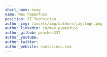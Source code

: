 ```yaml
---
short_name: maxp
name: Max Papenfuss
position: IT Technician
author_img: /assets/img/authors/jays1ngh.png
author_linkedin: in/max-papenfuss
author_github: peaches337
author_youtube: 
author_twitter: 
author_website: nootorious.com
---
```

